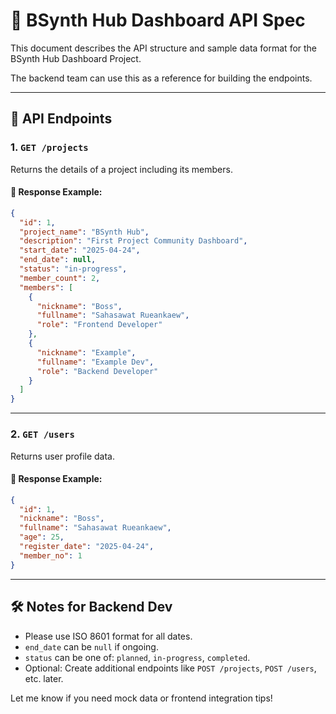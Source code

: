 # 📘 BSynth Hub Dashboard API Spec

This document describes the API structure and sample data format for the BSynth Hub Dashboard Project. 

The backend team can use this as a reference for building the endpoints.

---

## 🧩 API Endpoints

### 1. `GET /projects`
Returns the details of a project including its members.

#### 🔹 Response Example:
```json
{
  "id": 1,
  "project_name": "BSynth Hub",
  "description": "First Project Community Dashboard",
  "start_date": "2025-04-24",
  "end_date": null,
  "status": "in-progress",
  "member_count": 2,
  "members": [
    {
      "nickname": "Boss",
      "fullname": "Sahasawat Rueankaew",
      "role": "Frontend Developer"
    },
    {
      "nickname": "Example",
      "fullname": "Example Dev",
      "role": "Backend Developer"
    }
  ]
}
```

---

### 2. `GET /users`
Returns user profile data.

#### 🔹 Response Example:
```json
{
  "id": 1,
  "nickname": "Boss",
  "fullname": "Sahasawat Rueankaew",
  "age": 25,
  "register_date": "2025-04-24",
  "member_no": 1
}
```

---

## 🛠 Notes for Backend Dev
- Please use ISO 8601 format for all dates.
- `end_date` can be `null` if ongoing.
- `status` can be one of: `planned`, `in-progress`, `completed`.
- Optional: Create additional endpoints like `POST /projects`, `POST /users`, etc. later.

Let me know if you need mock data or frontend integration tips!
